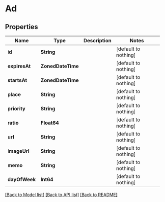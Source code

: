 # Ad


## Properties
Name | Type | Description | Notes
------------ | ------------- | ------------- | -------------
**id** | **String** |  | [default to nothing]
**expiresAt** | **ZonedDateTime** |  | [default to nothing]
**startsAt** | **ZonedDateTime** |  | [default to nothing]
**place** | **String** |  | [default to nothing]
**priority** | **String** |  | [default to nothing]
**ratio** | **Float64** |  | [default to nothing]
**url** | **String** |  | [default to nothing]
**imageUrl** | **String** |  | [default to nothing]
**memo** | **String** |  | [default to nothing]
**dayOfWeek** | **Int64** |  | [default to nothing]


[[Back to Model list]](../README.md#models) [[Back to API list]](../README.md#api-endpoints) [[Back to README]](../README.md)


